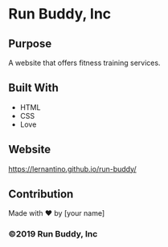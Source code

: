 # Run Buddy, Inc

## Purpose

A website that offers fitness training services.

## Built With

- HTML
- CSS
- Love

## Website

https://lernantino.github.io/run-buddy/

## Contribution

Made with ❤️ by [your name]

### ©️2019 Run Buddy, Inc
